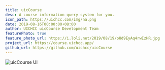 ```yaml
---
title: uicCourse
desc: A course information query system for you.
icon_path: https://uichcc.com/img/na.png
date: 2019-08-16T00:00:00+08:00
author: UICHCC uicCourse Development Team
featurePhoto: true
feature_photo_url: https://i.loli.net/2019/08/19/oUd9EyAq4rwIzHR.jpg
project_url: https://course.uichcc.app/
github_url: https://github.com/uichcc/uicCourse
---
```


![uicCourse UI](https://i.loli.net/2019/08/17/h7WI2uGkdJxVOHn.jpg)